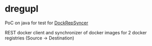 # dregupl
PoC on java for test for [DockRepSyncer](https://github.com/theshamuel/dockrepsyncer)

REST docker client and synchronizer of docker images for 2 docker registries (Source -> Destination)

